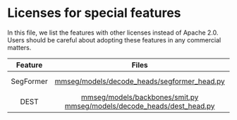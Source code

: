 # Licenses for special features

In this file, we list the features with other licenses instead of Apache 2.0. Users should be careful about adopting these features in any commercial matters.

|  Feature  |                                                                                                                            Files                                                                                                                             |                                   License                                   |
| :-------: | :----------------------------------------------------------------------------------------------------------------------------------------------------------------------------------------------------------------------------------------------------------: | :-------------------------------------------------------------------------: |
| SegFormer |                                                     [mmseg/models/decode_heads/segformer_head.py](https://github.com/open-mmlab/mmsegmentation/blob/master/mmseg/models/decode_heads/segformer_head.py)                                                      |        [NVIDIA License](https://github.com/NVlabs/SegFormer#license)        |
|   DEST    | [mmseg/models/backbones/smit.py](https://github.com/open-mmlab/mmsegmentation/blob/master/projects/dest/models/smit.py) [mmseg/models/decode_heads/dest_head.py](https://github.com/open-mmlab/mmsegmentation/blob/master/projects/dest/models/dest_head.py) | [NVIDIA License](https://github.com/NVIDIA/DL4AGX/blob/master/DEST/LICENSE) |
